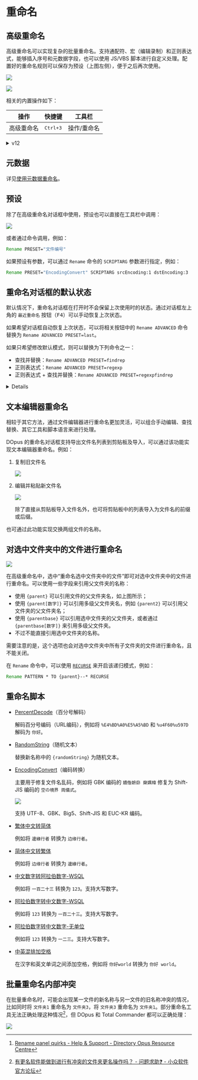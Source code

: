 # 重命名
## 高级重命名
高级重命名可以实现复杂的批量重命名。支持通配符、宏（编辑录制）和正则表达式，能够插入序号和元数据字段，也可以使用 JS/VBS 脚本进行自定义处理。配置好的重命名规则可以保存为预设（上图左侧），便于之后再次使用。

<!--
1 | 2
--- | ---
![](images/重命名/高级重命名-v13.png) | ![](images/重命名/高级重命名2-v13.png)
-->

![](images/重命名/高级重命名-v13.png)

![](images/重命名/高级重命名2-v13.png)

相关的内置操作如下：

操作 | 快捷键 | 工具栏
--- | --- | ---
高级重命名 | <kbd><kbd>Ctrl</kbd>+<kbd>3</kbd></kbd> | 操作/重命名

<details><summary>v12</summary>

![](images/重命名/高级重命名-v12.png)
</details>

## 元数据
详见[使用元数据重命名](/Manual/file_operations/renaming_files/advanced_rename/renaming_with_metadata.zh.md)。

## 预设
除了在高级重命名对话框中使用，预设也可以直接在工具栏中调用：

![](images/重命名/预设-工具栏.png)

或者通过命令调用，例如：
```cmd
Rename PRESET="文件编号"
```
如果预设有参数，可以通过 `Rename` 命令的 `SCRIPTARG` 参数进行指定，例如：
```cmd
Rename PRESET="EncodingConvert" SCRIPTARG srcEncoding:1 dstEncoding:3
```

## 重命名对话框的默认状态
默认情况下，重命名对话框在打开时不会保留上次使用时的状态。通过对话框左上角的 `最近重命名` 按钮（<kbd>F4</kbd>）可以手动恢复上次状态。

如果希望对话框自动恢复上次状态，可以将相关按钮中的 `Rename ADVANCED` 命令替换为 `Rename ADVANCED PRESET=last`。

如果只希望修改默认模式，则可以替换为下列命令之一：
- 查找并替换：`Rename ADVANCED PRESET=findrep`
- 正则表达式：`Rename ADVANCED PRESET=regexp`
- 正则表达式 + 查找并替换：`Rename ADVANCED PRESET=regexpfindrep`

<details>

`regexpfindrep` 虽然在 v12.27 才被加入文档，但实际上在之前的版本中也是可用的。[^regexfindrep]

[^regexfindrep]: [Rename panel quirks - Help & Support - Directory Opus Resource Centre](https://resource.dopus.com/t/rename-panel-quirks/11777/5)

</details>

## 文本编辑器重命名
相较于其它方法，通过文件编辑器进行重命名更加灵活，可以组合手动编辑、查找替换、其它工具和脚本语言来进行处理。

DOpus 的重命名对话框支持导出文件名列表到剪贴板及导入，可以通过该功能实现文本编辑器重命名。例如：

1. 复制旧文件名

   ![](images/重命名/复制.png)

2. 编辑并粘贴新文件名

   ![](images/重命名/粘贴.png)

   除了直接从剪贴板导入文件名外，也可将剪贴板中的列表导入为文件名的前缀或后缀。

也可通过此功能实现交换两组文件的名称。

## 对选中文件夹中的文件进行重命名
![](images/重命名/选中文件夹.png)

在高级重命名中，选中“重命名选中文件夹中的文件”即可对选中文件夹中的文件进行重命名。可以使用一些字段来引用父文件夹的名称：

- 使用 `{parent}` 可以引用文件的父文件夹名，如上图所示；
- 使用 `{parent[数字]}` 可以引用多级父文件夹名，例如 `{parent2}` 可以引用父文件夹的父文件夹名；
- 使用 `{parentbase}` 可以引用选中文件夹的父文件夹，或者通过 `{parentbase[数字]}` 来引用多级父文件夹。
- 不过不能直接引用选中文件夹的名称。

需要注意的是，这个选项也会对选中文件夹中所有子文件夹的文件进行重命名，且不能关闭。

在 `Rename` 命令中，可以使用 [`RECURSE`](https://www.gpsoft.com.au/help/opus12/index.html#!Documents/Rename.htm:~:text=RECURSE) 来开启该递归模式，例如：
```cmd
Rename PATTERN * TO {parent}--* RECURSE
```

## 重命名脚本
- [PercentDecode](https://github.com/Chaoses-Ib/IbDOpusScripts/blob/main/Rename%20Scripts/PercentDecode.js)（百分号解码）

  解码百分号编码（URL编码），例如将 `%E4%BD%A0%E5%A5%BD` 和 `%u4F60%u597D` 解码为 `你好`。 

- [RandomString](https://github.com/Chaoses-Ib/IbDOpusScripts/blob/main/Rename%20Scripts/RandomString.js)（随机文本）

  替换新名称中的 `{randomString}` 为随机文本。

- [EncodingConvert](https://github.com/Chaoses-Ib/IbDOpusScripts/blob/main/Rename%20Scripts/EncodingConvert.js)（编码转换）

  主要用于修复文件名乱码，例如将 GBK 编码的 `嬻偺嫬奅 椉媀幃` 修复为 Shift-JIS 编码的 `空の境界 両儀式`。 

  ![](https://github.com/Chaoses-Ib/IbDOpusScripts/blob/9f6ac321b31d21bb20ed46b678f7d5f722865fb1/Rename%20Scripts/images/EncodingConvert.zh-Hans.png?raw=true)

  支持 UTF-8、GBK、Big5、Shift-JIS 和 EUC-KR 编码。

- [繁体中文转简体](https://github.com/Chaoses-Ib/IbDOpusScripts/blob/main/Rename%20Scripts/繁体中文转简体.js)

  例如将 `邊緣行者` 转换为 `边缘行者`。

- [简体中文转繁体](https://github.com/Chaoses-Ib/IbDOpusScripts/blob/main/Rename%20Scripts/简体中文转繁体.js)

  例如将 `边缘行者` 转换为 `邊緣行者`。

- [中文数字转阿拉伯数字-WSQL](https://github.com/Chaoses-Ib/IbDOpusScripts/blob/main/Rename%20Scripts/中文数字转阿拉伯数字-WSQL.vbs)

  例如将 `一百二十三` 转换为 `123`。支持大写数字。

- [阿拉伯数字转中文数字-WSQL](https://github.com/Chaoses-Ib/IbDOpusScripts/blob/main/Rename%20Scripts/阿拉伯数字转中文数字-WSQL.vbs)

  例如将 `123` 转换为 `一百二十三`。支持大写数字。

- [阿拉伯数字转中文数字-无单位](https://github.com/Chaoses-Ib/IbDOpusScripts/blob/main/Rename%20Scripts/阿拉伯数字转中文数字-无单位.js)

  例如将 `123` 转换为 `一二三`。支持大写数字。

- [中英混排加空格](https://github.com/Chaoses-Ib/IbDOpusScripts/blob/main/Rename%20Scripts/中英混排加空格.js)

  在汉字和英文单词之间添加空格，例如将 `你好world` 转换为 `你好 world`。

## 批量重命名内部冲突
在批量重命名时，可能会出现某一文件的新名称与另一文件的旧名称冲突的情况，比如同时将 `文件夹1` 重命名为 `文件夹3`，将 `文件夹3` 重命名为 `文件夹1`。部分重命名工具无法正确处理这种情况[^冲突-小众]，但 DOpus 和 Total Commander 都可以正确处理：

![](images/重命名/冲突.png)


[^冲突-小众]: [有更名软件能做到进行有冲突的文件夹更名操作吗？ - 问题求助❓ - 小众软件官方论坛](https://meta.appinn.net/t/topic/49983?u=chaoses_ib)